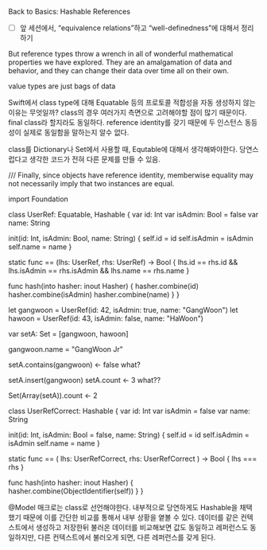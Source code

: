 Back to Basics: Hashable References

- [ ] 앞 세션에서, “equivalence relations”하고 “well-definedness”에 대해서 정리하기

But reference types throw a wrench in all of wonderful mathematical properties we have explored.
They are an amalgamation of data and behavior, and they can change their data over time all on their own. 

value types are just bags of data

Swift에서 class type에 대해 Equatable 등의 프로토콜 적합성을 자동 생성하지 않는 이유는 무엇일까?
class의 경우 여러가지 측면으로 고려해야할 점이 많기 때문이다.
final class라 할지라도 동일하다. reference identity를 갖기 때문에 두 인스턴스 동등성이 실제로 동일함을 말하는지 알수 없다.

class를 Dictionary나 Set에서 사용할 때, Equtable에 대해서 생각해봐야한다. 당연스럽다고 생각한 코드가 전혀 다른 문제를 만들 수 있음.

/// Finally, since objects have reference identity, memberwise equality may not necessarily imply that two instances are equal.

import Foundation

class UserRef: Equatable, Hashable {
  var id: Int
  var isAdmin: Bool = false
  var name: String
  
  init(id: Int, isAdmin: Bool, name: String) {
    self.id = id
    self.isAdmin = isAdmin
    self.name = name
  }
  
  static func == (lhs: UserRef, rhs: UserRef) -> Bool {
    lhs.id == rhs.id
    && lhs.isAdmin == rhs.isAdmin
    && lhs.name == rhs.name
  }
  
  func hash(into hasher: inout Hasher) {
    hasher.combine(id)
    hasher.combine(isAdmin)
    hasher.combine(name)
  }
}

let gangwoon = UserRef(id: 42, isAdmin: true, name: "GangWoon")
let hawoon = UserRef(id: 43, isAdmin: false, name: "HaWoon")

var setA: Set<UserRef> = [gangwoon, hawoon]

gangwoon.name = "GangWoon Jr"

setA.contains(gangwoon) <- false what?

setA.insert(gangwoon)
setA.count <- 3 what??

Set(Array(setA)).count <- 2  

class UserRefCorrect: Hashable {
  var id: Int
  var isAdmin = false
  var name: String

  init(id: Int, isAdmin: Bool = false, name: String) {
    self.id = id
    self.isAdmin = isAdmin
    self.name = name
  }

  static func == (
    lhs: UserRefCorrect, rhs: UserRefCorrect
  ) -> Bool {
    lhs === rhs
  }

  func hash(into hasher: inout Hasher) {
    hasher.combine(ObjectIdentifier(self))
  }
}

@Model 매크로는 class로 선언해야한다.
 내부적으로 당연하게도 Hashable을 채택했기 때문에 이를 간단한 비교를 통해서 내부 상황을 옅볼 수 있다.
데이터를 같은 컨텍스트에서 생성하고 저장한뒤 불러온 데이터를 비교해보면 값도 동일하고 레퍼런스도 동일하지만,
다른 컨텍스트에서 불러오게 되면, 다른 레퍼런스를 갖게 된다.
